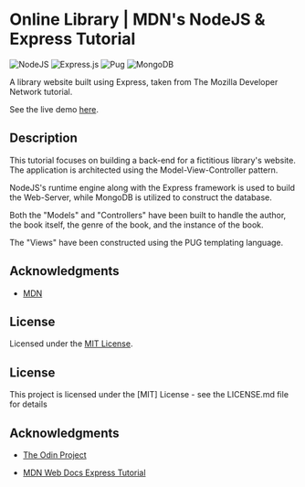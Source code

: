 # Online Library | MDN's NodeJS & Express Tutorial

![NodeJS](https://img.shields.io/badge/node.js-6DA55F?style=for-the-badge&logo=node.js&logoColor=white) ![Express.js](https://img.shields.io/badge/express.js-%23404d59.svg?style=for-the-badge&logo=express&logoColor=%2361DAFB) ![Pug](https://img.shields.io/badge/Pug-FFF?style=for-the-badge&logo=pug&logoColor=A86454) ![MongoDB](https://img.shields.io/badge/MongoDB-%234ea94b.svg?style=for-the-badge&logo=mongodb&logoColor=white)

A library website built using Express, taken from The Mozilla Developer Network tutorial.

See the live demo [here](https://secret-crag-48856.herokuapp.com/).

## Description

This tutorial focuses on building a back-end for a fictitious library's website. The application is architected using the Model-View-Controller pattern.

NodeJS's runtime engine along with the Express framework is used to build the Web-Server, while MongoDB is utilized to construct the database.

Both the "Models" and "Controllers" have been built to handle the author, the book itself, the genre of the book, and the instance of the book.

The "Views" have been constructed using the PUG templating language.

## Acknowledgments

- [MDN](https://developer.mozilla.org/)

## License

Licensed under the [MIT License](LICENSE.md).

## License

This project is licensed under the [MIT] License - see the LICENSE.md file for details

## Acknowledgments

- [The Odin Project](https://www.theodinproject.com/paths/full-stack-javascript/courses/nodejs/lessons/express-105-forms-and-deployment)

- [MDN Web Docs Express Tutorial](https://developer.mozilla.org/en-US/docs/Learn/Server-side/Express_Nodejs/Tutorial_local_library_website)
